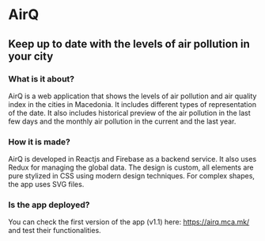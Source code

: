 # AirQ 

## Keep up to date with the levels of air pollution in your city

### What is it about?
AirQ is a web application that shows the levels of air pollution and air quality index in the cities in Macedonia. It includes different types of representation of the date. It also includes historical preview of the air pollution in the last few days and the monthly air pollution in the current and the last year.

### How it is made?
AirQ is developed in Reactjs and Firebase as a backend service. It also uses Redux for managing the global data. The design is custom, all elements are pure stylized in CSS using modern design techniques. For complex shapes, the app uses SVG files.

### Is the app deployed?
You can check the first version of the app (v1.1) here: https://airq.mca.mk/ and test their functionalities.



